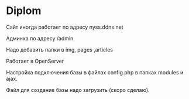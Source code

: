 # Diplom

Сайт иногда работает по адресу nyss.ddns.net

Админка по адресу /admin

Надо добавить папки в img, pages ,articles

Работает в OpenServer

Настройка подключения базы в файлах config.php в папках modules и ajax.

Файл для создание базы надо загрузить (скоро сделаю).

